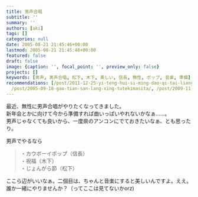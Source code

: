 ```yaml
---
title: 男声合唱
subtitle: ''
summary: ''
authors: [aki]
tags: []
categories: null
date: 2005-08-21 21:45:46+00:00
lastmod: 2005-08-21 21:45:46+00:00
featured: false
draft: false
image: {caption: '', focal_point: '', preview_only: false}
projects: []
keywords: [男声, 男声合唱, 松下, 木下, 美しい, 信長, 無性, ポップ, 音楽, 準備]
recommendations: [/post/2011-12-25-yi-teng-hui-si-ming-dao-qi-tai-liang-shi-noxuan-nda-xue-sheng-he-chang-notameno-sutiyudentosongubutuku-gare-i/,
  /post/2005-09-18-gao-tian-san-lang-xing-tutekimasita/, /post/2009-11-26-the-real-album/]
---
```

最近、無性に男声合唱がやりたくなってきました。  
新年会とかに向けて今から準備すれば曲いっぱいやれないかなぁ……。  
男声じゃなくても良いから、一度県のアンコンにでておきたいなぁ、とも思ったり。  
  
男声でやるなら

> ・カウボーイポップ（信長）  
> ・祝福（木下）  
> ・じょんがら節（松下）

  
ここら辺がいいなぁ。二個目は、ちゃんと音楽にすると美しいんですよ。ええ。  
誰か一緒にやりませんか？（ってここは見てないかorz)


